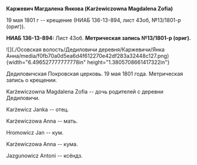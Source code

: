 **Каржевич Магдалена Янкова (Karżewiczowna Magdalena Zofia)**

19 мая 1801 г -- крещение (НИАБ 136-13-894, лист 43об, №13/1801-р
(ориг)).

**НИАБ 136-13-894:** Лист 43об. **Метрическая запись №13/1801-р
(ориг).**

![](./Осовская волость/Дедиловичи деревня/Каржевичи/Янка Анна/media/f0fb70a0d5ea6d4f612270e42df283a32448c127.png){width="6.496527777777778in"
height="1.3805708661417322in"}

Дедиловичская Покровская церковь. 19 мая 1801 года. Метрическая запись о
крещении.

Karżewiczowna Magdalena Zofia -- дочь родителей с деревни Дедиловичи.

Karżewicz Janka -- отец.

Karżewiczowa Anna -- мать.

Hromowicz Jan -- кум.

Karżewiczowa Anna -- кума.

Jazgunowicz Antoni -- ксёндз.
